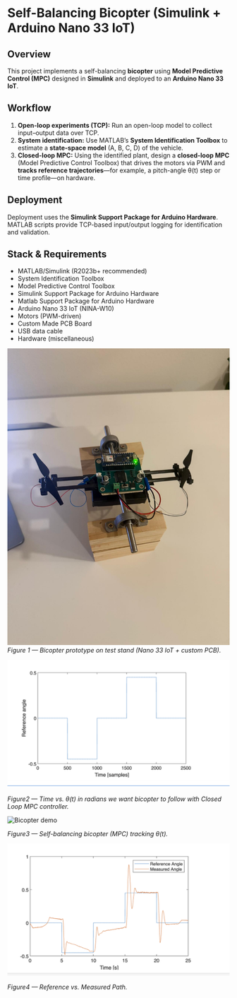 # Self-Balancing Bicopter (Simulink + Arduino Nano 33 IoT)

## Overview
This project implements a self-balancing **bicopter** using **Model Predictive Control (MPC)** designed in **Simulink** and deployed to an **Arduino Nano 33 IoT**.

## Workflow
1. **Open-loop experiments (TCP):** Run an open-loop model to collect input–output data over TCP.
2. **System identification:** Use MATLAB’s **System Identification Toolbox** to estimate a **state-space model** (A, B, C, D) of the vehicle.
3. **Closed-loop MPC:** Using the identified plant, design a **closed-loop MPC** (Model Predictive Control Toolbox) that drives the motors via PWM and **tracks reference trajectories**—for example, a pitch-angle θ(t) step or time profile—on hardware.

## Deployment
Deployment uses the **Simulink Support Package for Arduino Hardware**. MATLAB scripts provide TCP-based input/output logging for identification and validation.

## Stack & Requirements
- MATLAB/Simulink (R2023b+ recommended)
- System Identification Toolbox
- Model Predictive Control Toolbox
- Simulink Support Package for Arduino Hardware
- Matlab Support Package for Arduino Hardware
- Arduino Nano 33 IoT (NINA-W10)
- Motors (PWM-driven)
- Custom Made PCB Board
- USB data cable
- Hardware (miscellaneous)

![Bicopter prototype](pictures/BicopterPic.jpg)
*Figure 1 — Bicopter prototype on test stand (Nano 33 IoT + custom PCB).*

![Bicopter Tracking Path](pictures/TrackPath.jpg)

*Figure2 — Time vs. θ(t) in radians we want bicopter to follow with Closed Loop MPC controller.*


![Bicopter demo](pictures/Demo.gif)

*Figure3 — Self-balancing bicopter (MPC) tracking θ(t).*


![Referance vs Measured Path](pictures/RefvsMeasured.jpg)

*Figure4 — Reference vs. Measured Path.*

